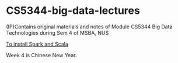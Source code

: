 # CS5344-big-data-lectures
(IP)Contains original materials and notes of Module CS5344 Big Data Technologies during Sem 4 of MSBA, NUS

[To install Spark and Scala](https://medium.freecodecamp.org/installing-scala-and-apache-spark-on-mac-os-837ae57d283f)

Week 4 is Chinese New Year.
